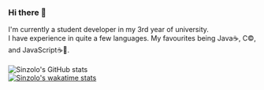 ### Hi there 👋
I'm currently a student developer in my 3rd year of university.
<br>I have experience in quite a few languages. My favourites being Java☕️, C©️, and JavaScript☕️📜.
<br><br>![Sinzolo's GitHub stats](https://github-readme-stats.vercel.app/api?username=Sinzolo&count_private=true&theme=codeSTACKr&hide=stars,contribs&show_icons=true&custom_title=Sinzolo's%20GitHub%20Stats)
<br>[![Sinzolo's wakatime stats](https://github-readme-stats.vercel.app/api/wakatime?username=Sinzolo&theme=great-gatsby&layout=compact)](https://wakatime.com/@Sinzolo)
